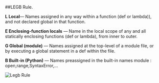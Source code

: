 ##LEGB Rule.

**L Local**— Names assigned in any way within a function (def or lambda)), and not declared global in that function.

**E Enclosing-function locals** — Name in the local scope of any and all statically enclosing functions (def or lambda), from inner to outer.

**G Global (module)** — Names assigned at the top-level of a module file, or by executing a global statement in a def within the file.

**B Built-in (Python)** — Names preassigned in the built-in names module : open,range,SyntaxError,...


![Legb Rule](https://sebastianraschka.com/images/blog/2014/scope_resolution_legb_rule/scope_resolution_1.png)